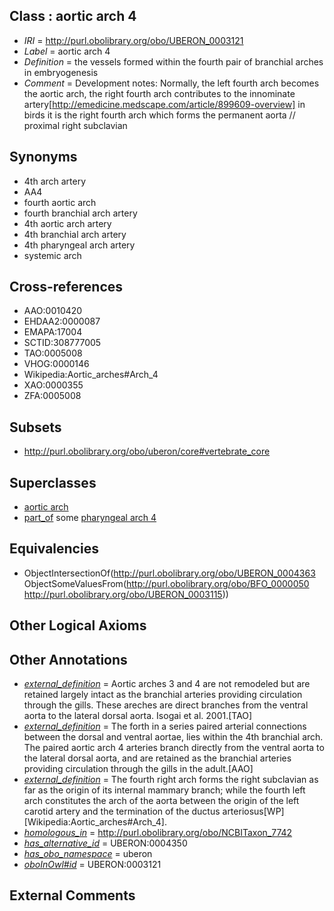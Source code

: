
## Class : aortic arch 4

 * *IRI* = http://purl.obolibrary.org/obo/UBERON_0003121
 * *Label* = aortic arch 4
 * *Definition* = the vessels formed within the fourth pair of branchial arches in embryogenesis
 * *Comment* = Development notes: Normally, the left fourth arch becomes the aortic arch, the right fourth arch contributes to the innominate artery[http://emedicine.medscape.com/article/899609-overview] in birds it is the right fourth arch which forms the permanent aorta // proximal right subclavian

## Synonyms

 * 4th arch artery
 * AA4
 * fourth aortic arch
 * fourth branchial arch artery
 * 4th aortic arch artery
 * 4th branchial arch artery
 * 4th pharyngeal arch artery
 * systemic arch

## Cross-references

 * AAO:0010420
 * EHDAA2:0000087
 * EMAPA:17004
 * SCTID:308777005
 * TAO:0005008
 * VHOG:0000146
 * Wikipedia:Aortic_arches#Arch_4
 * XAO:0000355
 * ZFA:0005008

## Subsets

 * http://purl.obolibrary.org/obo/uberon/core#vertebrate_core

## Superclasses

 * [aortic arch](../../UBERON/63/UBERON_0004363.md)
 * [part_of](../../BFO/50/BFO_0000050.md) some [pharyngeal arch 4](../../UBERON/15/UBERON_0003115.md)

## Equivalencies

 * ObjectIntersectionOf(<http://purl.obolibrary.org/obo/UBERON_0004363> ObjectSomeValuesFrom(<http://purl.obolibrary.org/obo/BFO_0000050> <http://purl.obolibrary.org/obo/UBERON_0003115>))

## Other Logical Axioms


## Other Annotations

 * *[external_definition](../../UBPROP/01/UBPROP_0000001.md)* = Aortic arches 3 and 4 are not remodeled but are retained largely intact as the branchial arteries providing circulation through the gills.  These areches  are direct branches from the ventral aorta to the lateral dorsal aorta. Isogai et al. 2001.[TAO]
 * *[external_definition](../../UBPROP/01/UBPROP_0000001.md)* = The forth in a series paired arterial connections between the dorsal and ventral aortae, lies within the 4th branchial arch. The paired aortic arch 4 arteries branch directly from the ventral aorta to the lateral dorsal aorta, and are retained as the branchial arteries providing circulation through the gills in the adult.[AAO]
 * *[external_definition](../../UBPROP/01/UBPROP_0000001.md)* = The fourth right arch forms the right subclavian as far as the origin of its internal mammary branch; while the fourth left arch constitutes the arch of the aorta between the origin of the left carotid artery and the termination of the ductus arteriosus[WP][Wikipedia:Aortic_arches#Arch_4].
 * *[homologous_in](../../core#homologous/in/core#homologous_in.md)* = http://purl.obolibrary.org/obo/NCBITaxon_7742
 * *[has_alternative_id](../../Id/oboInOwl#hasAlternativeId.md)* = UBERON:0004350
 * *[has_obo_namespace](../../ce/oboInOwl#hasOBONamespace.md)* = uberon
 * *[oboInOwl#id](../../id/oboInOwl#id.md)* = UBERON:0003121

## External Comments

